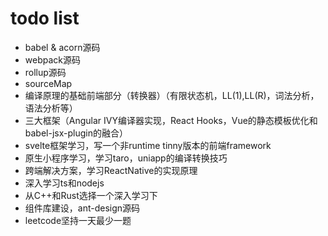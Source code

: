 
# todo list
- babel & acorn源码
- webpack源码
- rollup源码
- sourceMap
- 编译原理的基础前端部分（转换器）（有限状态机，LL(1),LL(R)，词法分析，语法分析等）
- 三大框架（Angular IVY编译器实现，React Hooks，Vue的静态模板优化和babel-jsx-plugin的融合）
- svelte框架学习，写一个非runtime tinny版本的前端framework
- 原生小程序学习，学习taro，uniapp的编译转换技巧
- 跨端解决方案，学习ReactNative的实现原理
- 深入学习ts和nodejs
- 从C++和Rust选择一个深入学习下
- 组件库建设，ant-design源码
- leetcode坚持一天最少一题
